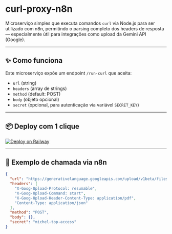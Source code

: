 # curl-proxy-n8n

Microserviço simples que executa comandos `curl` via Node.js para ser utilizado com n8n, permitindo o parsing completo dos headers de resposta — especialmente útil para integrações como upload da Gemini API (Google).

---

## ✨ Como funciona

Este microserviço expõe um endpoint `/run-curl` que aceita:

- `url` (string)
- `headers` (array de strings)
- `method` (default: POST)
- `body` (objeto opcional)
- `secret` (opcional, para autenticação via variável `SECRET_KEY`)

---

## 📦 Deploy com 1 clique

[![Deploy on Railway](https://railway.app/button.svg)](https://railway.app/new/template?template=https://github.com/michellmadeira/curl-proxy-n8n)

---

## 🔄 Exemplo de chamada via n8n

```json
{
  "url": "https://generativelanguage.googleapis.com/upload/v1beta/files?key=...",
  "headers": [
    "X-Goog-Upload-Protocol: resumable",
    "X-Goog-Upload-Command: start",
    "X-Goog-Upload-Header-Content-Type: application/pdf",
    "Content-Type: application/json"
  ],
  "method": "POST",
  "body": {},
  "secret": "michel-top-access"
}

